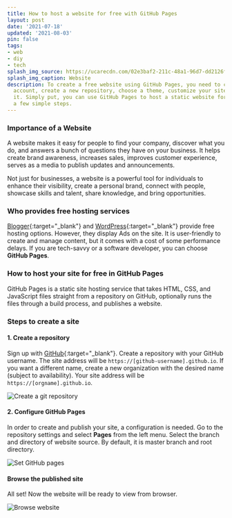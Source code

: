 ```yaml
---
title: How to host a website for free with GitHub Pages
layout: post
date: '2021-07-18'
updated: '2021-08-03'
pin: false
tags:
- web
- diy
- tech
splash_img_source: https://ucarecdn.com/02e3baf2-211c-48a1-96d7-dd2126fc4e8a/-/preview/-/quality/smart/-/format/auto/
splash_img_caption: Website
description: To create a free website using GitHub Pages, you need to create a GitHub
  account, create a new repository, choose a theme, customize your site, and publish
  it. Simply put, you can use GitHub Pages to host a static website for free by following
  a few simple steps.
---
```


### Importance of a Website

A website makes it easy for people to find your company, discover what you do, and answers a bunch of questions they have on your business. It helps create brand awareness, increases sales, improves customer experience, serves as a media to publish updates and announcements.

Not just for businesses, a website is a powerful tool for individuals to enhance their visibility, create a personal brand, connect with people, showcase skills and talent,  share knowledge, and bring  opportunities.

### Who provides free hosting services

 [Blogger](https://www.blogger.com){:target="_blank"} and [WordPress](https://www.wordpress.com){:target="_blank"} provide free hosting options.
However, they display Ads on the site. It is user-friendly to create and manage content, but it comes with a cost of some performance delays.  If you are tech-savvy or a software developer, you can choose **GitHub Pages**.

### How to host your site for free in GitHub Pages

GitHub Pages is a static site hosting service that takes HTML, CSS, and JavaScript files straight from a repository on GitHub, optionally runs the files through a build process, and publishes a website.

### Steps to create a site

#### 1. Create a repository

Sign up with [GitHub](https://github.com/signup){:target="_blank"}. Create a repository with your GitHub username. The site address will be `https://[github-username].github.io`. If you want a different name, create a new organization with the desired name (subject to availability). Your site address will be `https://[orgname].github.io`.

![Create a git repository](https://ucarecdn.com/479483ca-71eb-4363-b394-97c272632055/)
#### 2. Configure GitHub Pages

In order to create and publish your site, a configuration is needed. Go to the repository settings and select **Pages** from the left menu. Select the branch and directory of website source. By default, it is master branch and root directory.

![Set GitHub pages](https://ucarecdn.com/00c384c5-312f-42e4-814d-591b43773c33/)

#### Browse the published site

All set! Now the website will be ready to view from browser.

![Browse website](https://ucarecdn.com/bb0aff05-cfb5-4d79-8688-4669d6779663/)
